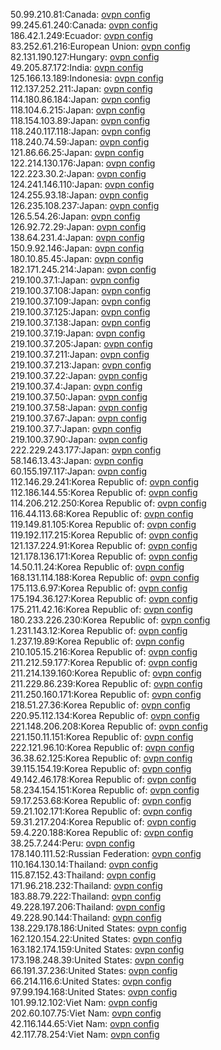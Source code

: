 50.99.210.81:Canada: [ovpn config](vpn/50_99_210_81.ovpn)  
99.245.61.240:Canada: [ovpn config](vpn/99_245_61_240.ovpn)  
186.42.1.249:Ecuador: [ovpn config](vpn/186_42_1_249.ovpn)  
83.252.61.216:European Union: [ovpn config](vpn/83_252_61_216.ovpn)  
82.131.190.127:Hungary: [ovpn config](vpn/82_131_190_127.ovpn)  
49.205.87.172:India: [ovpn config](vpn/49_205_87_172.ovpn)  
125.166.13.189:Indonesia: [ovpn config](vpn/125_166_13_189.ovpn)  
112.137.252.211:Japan: [ovpn config](vpn/112_137_252_211.ovpn)  
114.180.86.184:Japan: [ovpn config](vpn/114_180_86_184.ovpn)  
118.104.6.215:Japan: [ovpn config](vpn/118_104_6_215.ovpn)  
118.154.103.89:Japan: [ovpn config](vpn/118_154_103_89.ovpn)  
118.240.117.118:Japan: [ovpn config](vpn/118_240_117_118.ovpn)  
118.240.74.59:Japan: [ovpn config](vpn/118_240_74_59.ovpn)  
121.86.66.25:Japan: [ovpn config](vpn/121_86_66_25.ovpn)  
122.214.130.176:Japan: [ovpn config](vpn/122_214_130_176.ovpn)  
122.223.30.2:Japan: [ovpn config](vpn/122_223_30_2.ovpn)  
124.241.146.110:Japan: [ovpn config](vpn/124_241_146_110.ovpn)  
124.255.93.18:Japan: [ovpn config](vpn/124_255_93_18.ovpn)  
126.235.108.237:Japan: [ovpn config](vpn/126_235_108_237.ovpn)  
126.5.54.26:Japan: [ovpn config](vpn/126_5_54_26.ovpn)  
126.92.72.29:Japan: [ovpn config](vpn/126_92_72_29.ovpn)  
138.64.231.4:Japan: [ovpn config](vpn/138_64_231_4.ovpn)  
150.9.92.146:Japan: [ovpn config](vpn/150_9_92_146.ovpn)  
180.10.85.45:Japan: [ovpn config](vpn/180_10_85_45.ovpn)  
182.171.245.214:Japan: [ovpn config](vpn/182_171_245_214.ovpn)  
219.100.37.1:Japan: [ovpn config](vpn/219_100_37_1.ovpn)  
219.100.37.108:Japan: [ovpn config](vpn/219_100_37_108.ovpn)  
219.100.37.109:Japan: [ovpn config](vpn/219_100_37_109.ovpn)  
219.100.37.125:Japan: [ovpn config](vpn/219_100_37_125.ovpn)  
219.100.37.138:Japan: [ovpn config](vpn/219_100_37_138.ovpn)  
219.100.37.19:Japan: [ovpn config](vpn/219_100_37_19.ovpn)  
219.100.37.205:Japan: [ovpn config](vpn/219_100_37_205.ovpn)  
219.100.37.211:Japan: [ovpn config](vpn/219_100_37_211.ovpn)  
219.100.37.213:Japan: [ovpn config](vpn/219_100_37_213.ovpn)  
219.100.37.22:Japan: [ovpn config](vpn/219_100_37_22.ovpn)  
219.100.37.4:Japan: [ovpn config](vpn/219_100_37_4.ovpn)  
219.100.37.50:Japan: [ovpn config](vpn/219_100_37_50.ovpn)  
219.100.37.58:Japan: [ovpn config](vpn/219_100_37_58.ovpn)  
219.100.37.67:Japan: [ovpn config](vpn/219_100_37_67.ovpn)  
219.100.37.7:Japan: [ovpn config](vpn/219_100_37_7.ovpn)  
219.100.37.90:Japan: [ovpn config](vpn/219_100_37_90.ovpn)  
222.229.243.177:Japan: [ovpn config](vpn/222_229_243_177.ovpn)  
58.146.13.43:Japan: [ovpn config](vpn/58_146_13_43.ovpn)  
60.155.197.117:Japan: [ovpn config](vpn/60_155_197_117.ovpn)  
112.146.29.241:Korea Republic of: [ovpn config](vpn/112_146_29_241.ovpn)  
112.186.144.55:Korea Republic of: [ovpn config](vpn/112_186_144_55.ovpn)  
114.206.212.250:Korea Republic of: [ovpn config](vpn/114_206_212_250.ovpn)  
116.44.113.68:Korea Republic of: [ovpn config](vpn/116_44_113_68.ovpn)  
119.149.81.105:Korea Republic of: [ovpn config](vpn/119_149_81_105.ovpn)  
119.192.117.215:Korea Republic of: [ovpn config](vpn/119_192_117_215.ovpn)  
121.137.224.91:Korea Republic of: [ovpn config](vpn/121_137_224_91.ovpn)  
121.178.136.171:Korea Republic of: [ovpn config](vpn/121_178_136_171.ovpn)  
14.50.11.24:Korea Republic of: [ovpn config](vpn/14_50_11_24.ovpn)  
168.131.114.188:Korea Republic of: [ovpn config](vpn/168_131_114_188.ovpn)  
175.113.6.97:Korea Republic of: [ovpn config](vpn/175_113_6_97.ovpn)  
175.194.36.127:Korea Republic of: [ovpn config](vpn/175_194_36_127.ovpn)  
175.211.42.16:Korea Republic of: [ovpn config](vpn/175_211_42_16.ovpn)  
180.233.226.230:Korea Republic of: [ovpn config](vpn/180_233_226_230.ovpn)  
1.231.143.12:Korea Republic of: [ovpn config](vpn/1_231_143_12.ovpn)  
1.237.19.89:Korea Republic of: [ovpn config](vpn/1_237_19_89.ovpn)  
210.105.15.216:Korea Republic of: [ovpn config](vpn/210_105_15_216.ovpn)  
211.212.59.177:Korea Republic of: [ovpn config](vpn/211_212_59_177.ovpn)  
211.214.139.160:Korea Republic of: [ovpn config](vpn/211_214_139_160.ovpn)  
211.229.86.239:Korea Republic of: [ovpn config](vpn/211_229_86_239.ovpn)  
211.250.160.171:Korea Republic of: [ovpn config](vpn/211_250_160_171.ovpn)  
218.51.27.36:Korea Republic of: [ovpn config](vpn/218_51_27_36.ovpn)  
220.95.112.134:Korea Republic of: [ovpn config](vpn/220_95_112_134.ovpn)  
221.148.206.208:Korea Republic of: [ovpn config](vpn/221_148_206_208.ovpn)  
221.150.11.151:Korea Republic of: [ovpn config](vpn/221_150_11_151.ovpn)  
222.121.96.10:Korea Republic of: [ovpn config](vpn/222_121_96_10.ovpn)  
36.38.62.125:Korea Republic of: [ovpn config](vpn/36_38_62_125.ovpn)  
39.115.154.19:Korea Republic of: [ovpn config](vpn/39_115_154_19.ovpn)  
49.142.46.178:Korea Republic of: [ovpn config](vpn/49_142_46_178.ovpn)  
58.234.154.151:Korea Republic of: [ovpn config](vpn/58_234_154_151.ovpn)  
59.17.253.68:Korea Republic of: [ovpn config](vpn/59_17_253_68.ovpn)  
59.21.102.171:Korea Republic of: [ovpn config](vpn/59_21_102_171.ovpn)  
59.31.217.204:Korea Republic of: [ovpn config](vpn/59_31_217_204.ovpn)  
59.4.220.188:Korea Republic of: [ovpn config](vpn/59_4_220_188.ovpn)  
38.25.7.244:Peru: [ovpn config](vpn/38_25_7_244.ovpn)  
178.140.111.52:Russian Federation: [ovpn config](vpn/178_140_111_52.ovpn)  
110.164.130.14:Thailand: [ovpn config](vpn/110_164_130_14.ovpn)  
115.87.152.43:Thailand: [ovpn config](vpn/115_87_152_43.ovpn)  
171.96.218.232:Thailand: [ovpn config](vpn/171_96_218_232.ovpn)  
183.88.79.222:Thailand: [ovpn config](vpn/183_88_79_222.ovpn)  
49.228.197.206:Thailand: [ovpn config](vpn/49_228_197_206.ovpn)  
49.228.90.144:Thailand: [ovpn config](vpn/49_228_90_144.ovpn)  
138.229.178.186:United States: [ovpn config](vpn/138_229_178_186.ovpn)  
162.120.154.22:United States: [ovpn config](vpn/162_120_154_22.ovpn)  
163.182.174.159:United States: [ovpn config](vpn/163_182_174_159.ovpn)  
173.198.248.39:United States: [ovpn config](vpn/173_198_248_39.ovpn)  
66.191.37.236:United States: [ovpn config](vpn/66_191_37_236.ovpn)  
66.214.116.6:United States: [ovpn config](vpn/66_214_116_6.ovpn)  
97.99.194.168:United States: [ovpn config](vpn/97_99_194_168.ovpn)  
101.99.12.102:Viet Nam: [ovpn config](vpn/101_99_12_102.ovpn)  
202.60.107.75:Viet Nam: [ovpn config](vpn/202_60_107_75.ovpn)  
42.116.144.65:Viet Nam: [ovpn config](vpn/42_116_144_65.ovpn)  
42.117.78.254:Viet Nam: [ovpn config](vpn/42_117_78_254.ovpn)  
